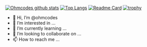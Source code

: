 [![Ohmcodes github stats](https://github-readme-stats.vercel.app/api?username=ohmcodes&theme=great-gatsby&show_icons=true&count_private=true)](https://github.com/anuraghazra/github-readme-stats)
[![Top Langs](https://github-readme-stats.vercel.app/api/top-langs/?username=ohmcodes&layout=compact&theme=great-gatsby)](https://github.com/anuraghazra/github-readme-stats)
[![Readme Card](https://github-readme-stats.vercel.app/api/pin/?username=ohmcodes&repo=github-readme-stats)](https://github.com/anuraghazra/github-readme-stats)
[![trophy](https://github-profile-trophy.vercel.app/?username=ohmcodes&theme=great-gatsby)](https://github.com/ryo-ma/github-profile-trophy)



- 👋 Hi, I’m @ohmcodes
- 👀 I’m interested in ...
- 🌱 I’m currently learning ...
- 💞️ I’m looking to collaborate on ...
- 📫 How to reach me ...

<!---
ohmcodes/ohmcodes is a ✨ special ✨ repository because its `README.md` (this file) appears on your GitHub profile.
You can click the Preview link to take a look at your changes.
--->
